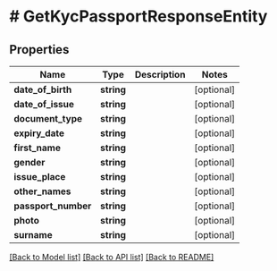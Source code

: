# # GetKycPassportResponseEntity

## Properties

Name | Type | Description | Notes
------------ | ------------- | ------------- | -------------
**date_of_birth** | **string** |  | [optional]
**date_of_issue** | **string** |  | [optional]
**document_type** | **string** |  | [optional]
**expiry_date** | **string** |  | [optional]
**first_name** | **string** |  | [optional]
**gender** | **string** |  | [optional]
**issue_place** | **string** |  | [optional]
**other_names** | **string** |  | [optional]
**passport_number** | **string** |  | [optional]
**photo** | **string** |  | [optional]
**surname** | **string** |  | [optional]

[[Back to Model list]](../../README.md#models) [[Back to API list]](../../README.md#endpoints) [[Back to README]](../../README.md)
